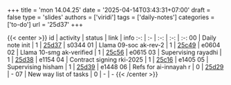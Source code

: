 +++
title = 'mon 14.04.25'
date = '2025-04-14T03:43:31+07:00'
draft = false
type = 'slides'
authors = ['viridi']
tags = ['daily-notes']
categories = ['to-do']
url = '25d37'
+++

{{< center >}}
id | activity | status | link | info
:-: | :- | :-: | :-: | :-:
00 | Daily note init           | 1 | [25d37](/notes/25d37) | s0344
01 | Llama 09-soc ak-rev-2     | 1 | [25c49](/notes/25c49) | e0604
02 | Llama 10-smg ak-verified  | 1 | [25c56](/notes/25c56) | e0615
03 | Supervising rayadhi       | 1 | [25d38](/notes/25d38) | e1154
04 | Contract signing rki-2025 | 1 | [25c16](/notes/25c16) | e1405
05 | Supervising hisham        | 1 | [25d39](/notes/25d39) | e1448
06 | Refs for ai-innayah r     | 0 | [25d29](/notes/25d29) | -
07 | New way list of tasks     | 0 | - | -
{{< /center >}}
